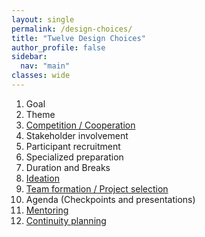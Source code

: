 ```yaml
---
layout: single
permalink: /design-choices/
title: "Twelve Design Choices"
author_profile: false
sidebar:
  nav: "main"
classes: wide
---
```

<style>
  p {text-align:justify;}
</style>
<p>

<ol>
  <li>Goal</li>
  <li>Theme</li>
  <li><a href="{{ relative_url }}/hackathon-planning-kit/competition-cooperation">Competition / Cooperation</a></li>
  <li>Stakeholder involvement</li>
  <li>Participant recruitment</li>
  <li>Specialized preparation</li>
  <li>Duration and Breaks</li>
  <li><a href="{{ relative_url }}/hackathon-planning-kit/ideation">Ideation</li>
  <li><a href="{{ relative_url }}/hackathon-planning-kit/team-formation-project-selection">Team formation / Project selection</a></li>
  <li>Agenda (Checkpoints and presentations)</li>
  <li><a href="{{ relative_url }}/hackathon-planning-kit/mentoring">Mentoring</a></li>
  <li><a href="{{ relative_url }}/hackathon-planning-kit/continuity-planning">Continuity planning</a></li>
</ol>
</p>

